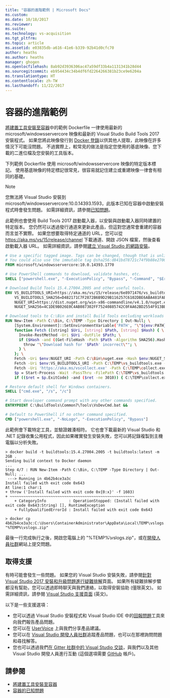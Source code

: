 ```yaml
---
title: "容器的進階範例 | Microsoft Docs"
ms.custom: 
ms.date: 10/18/2017
ms.reviewer: 
ms.suite: 
ms.technology: vs-acquisition
ms.tgt_pltfrm: 
ms.topic: article
ms.assetid: e03835db-a616-41e6-b339-92b41d0cfc70
author: heaths
ms.author: heaths
manager: ghogen
ms.openlocfilehash: 8ab92d3936306ac47a59df33b4a1131341b28d44
ms.sourcegitcommit: eb954434c34b4df6fd2264266381b23ce9e6204a
ms.translationtype: HT
ms.contentlocale: zh-TW
ms.lasthandoff: 11/22/2017
---
```

# <a name="advanced-example-for-containers"></a>容器的進階範例

[將建置工具安裝至容器](build-tools-container.md)中的範例 Dockerfile 一律使用最新的 microsoft/windowsservercore 映像和最新的 Visual Studio Build Tools 2017 安裝程式。 如果您將此映像發行到 [Docker 登錄](https://azure.microsoft.com/services/container-registry)以供其他人提取，此映像在許多情況下可能沒問題。 不過實際上，較常見的做法是指定您使用的基底映像、您下載的二進位檔及您安裝的工具版本。

下列範例 Dockerfile 使用 microsoft/windowsservercore 映像的特定版本標記。 使用基底映像的特定標記很常見，很容易就記住建立或重建映像一律會有相同的基礎。

> [!NOTE]
> 您無法將 Visual Studio 安裝到 microsoft/windowsservercore:10.0.14393.1593，此版本已知在容器中啟動安裝程式時會發生問題。 如需詳細資訊，請參閱[已知問題](build-tools-container-issues.md)。

此範例也會使用 Build Tools 2017 啟動載入器，以安裝與啟動載入器同時建置的特定版本。 您仍然可以透過發行通道來更新此產品，但這對您通常會重建的容器而言並不實際。 如果您想要取得特定通道的 URL，您可以從 https://aka.ms/vs/15/release/channel 下載通道、開啟 JSON 檔案，然後查看啟動載入器 URL。 如需詳細資訊，請參閱[建立 Visual Studio 的網路安裝](create-a-network-installation-of-visual-studio.md)。

```dockerfile
# Use a specific tagged image. Tags can be changed, though that is unlikely for most images.
# You could also use the immutable tag @sha256:d841bd78721c74f9b88e2700f5f3c2d66b54cb855b8acb4ab2c627a76a46301d
FROM microsoft/windowsservercore:10.0.14393.1770

# Use PowerShell commands to download, validate hashes, etc.
SHELL ["powershell.exe", "-ExecutionPolicy", "Bypass", "-Command", "$ErrorActionPreference='Stop'; $ProgressPreference='SilentlyContinue'; $VerbosePreference = 'Continue';"]

# Download Build Tools 15.4.27004.2005 and other useful tools.
ENV VS_BUILDTOOLS_URI=https://aka.ms/vs/15/release/6e8971476/vs_buildtools.exe \
    VS_BUILDTOOLS_SHA256=D482171C7F2872B6B9D29B116257C6102DBE6ABA481FAE4983659E7BF67C0F88 \
    NUGET_URI=https://dist.nuget.org/win-x86-commandline/v4.1.0/nuget.exe \
    NUGET_SHA256=4C1DE9B026E0C4AB087302FF75240885742C0FAA62BD2554F913BBE1F6CB63A0

# Download tools to C:\Bin and install Build Tools excluding workloads and components with known issues.
RUN New-Item -Path C:\Bin, C:\TEMP -Type Directory | Out-Null; \
    [System.Environment]::SetEnvironmentVariable('PATH', "\"${env:PATH};C:\Bin\"", 'Machine'); \
    function Fetch ([string] $Uri, [string] $Path, [string] $Hash) { \
      Invoke-RestMethod -Uri $Uri -OutFile $Path; \
      if ($Hash -and ((Get-FileHash -Path $Path -Algorithm SHA256).Hash -ne $Hash)) { \
        throw "\"Download hash for '$Path' incorrect\""; \
      } \
    }; \
    Fetch -Uri $env:NUGET_URI -Path C:\Bin\nuget.exe -Hash $env:NUGET_SHA256; \
    Fetch -Uri $env:VS_BUILDTOOLS_URI -Path C:\TEMP\vs_buildtools.exe -Hash $env:VS_BUILDTOOLS_SHA256; \
    Fetch -Uri 'https://aka.ms/vscollect.exe' -Path C:\TEMP\collect.exe; \
    $p = Start-Process -Wait -PassThru -FilePath C:\TEMP\vs_buildtools.exe -ArgumentList '--quiet --wait --norestart --nocache --installPath C:\BuildTools --all --remove Microsoft.VisualStudio.Component.Windows10SDK.10240 --remove Microsoft.VisualStudio.Component.Windows10SDK.10586 --remove Microsoft.VisualStudio.Component.Windows10SDK.14393 --remove Microsoft.VisualStudio.Component.Windows81SDK'; \
    if (($ret = $p.ExitCode) -and ($ret -ne 3010)) { C:\TEMP\collect.exe; throw ('Install failed with exit code 0x{0:x}' -f $ret) }

# Restore default shell for Windows containers.
SHELL ["cmd.exe", "/s", "/c"]

# Start developer command prompt with any other commands specified.
ENTRYPOINT C:\BuildTools\Common7\Tools\VsDevCmd.bat &&

# Default to PowerShell if no other command specified.
CMD ["powershell.exe", "-NoLogo", "-ExecutionPolicy", "Bypass"]
```

此範例會下載特定工具，並驗證雜湊相符。 它也會下載最新的 Visual Studio 和 .NET 記錄收集公用程式，因此如果確實發生安裝失敗，您可以將記錄複製到主機電腦以分析失敗。

```shell
> docker build -t buildtools:15.4.27004.2005 -t buildtools:latest -m 2GB .
Sending build context to Docker daemon
...
Step 4/7 : RUN New-Item -Path C:\Bin, C:\TEMP -Type Directory | Out-Null; ...
 ---> Running in 4b62b4ce3a3c
Install failed with exit code 0x643
At line:1 char:1
+ throw ('Install failed with exit code 0x{0:x}' -f 1603)
+ ~~~~~~~~~~~~~~~~~~~~~~~~~~~~~~~~~~~~~~~~~~~~~~~~~~~~~~~
    + CategoryInfo          : OperationStopped: (Install failed with exit code 0x643:String) [], RuntimeException
    + FullyQualifiedErrorId : Install failed with exit code 0x643

> docker cp 4b62b4ce3a3c:C:\Users\ContainerAdministrator\AppData\Local\TEMP\vslogs.zip "%TEMP%\vslogs.zip"
```

最後一行完成執行之後，開啟您電腦上的 "%TEMP%\vslogs.zip"，或在[開發人員社群](https://developercommunity.visualstudio.com)網站上提交問題。

## <a name="get-support"></a>取得支援
有時可能會發生一些問題。 如果您的 Visual Studio 安裝失敗，請參閱[針對 Visual Studio 2017 安裝和升級問題進行疑難排解](troubleshooting-installation-issues.md)頁面。 如果所有疑難排解步驟都沒有幫助，您可以透過即時聊天與我們連絡，以取得安裝協助 (僅限英文)。 如需詳細資訊，請參閱 [Visual Studio 支援頁面](https://www.visualstudio.com/vs/support/#talktous) \(英文\)。

以下是一些支援選項：
* 您可以透過 Visual Studio 安裝程式和 Visual Studio IDE 中的[回報問題](../ide/how-to-report-a-problem-with-visual-studio-2017.md)工具來向我們報告產品問題。
* 您可以在 [UserVoice](https://visualstudio.uservoice.com/forums/121579) 上與我們分享產品建議。
* 您可以在 [Visual Studio 開發人員社群](https://developercommunity.visualstudio.com/)追蹤產品問題，也可以在那裡詢問問題和尋找解答。
* 您也可以透過我們[在 Gitter 社群中的 Visual Studio 交談](https://gitter.im/Microsoft/VisualStudio)，與我們以及其他 Visual Studio 開發人員進行互動  (這個選項需要 [GitHub](https://github.com/) 帳戶)。

## <a name="see-also"></a>請參閱
* [將建置工具安裝至容器](build-tools-container.md)
* [容器的已知問題](build-tools-container-issues.md)
